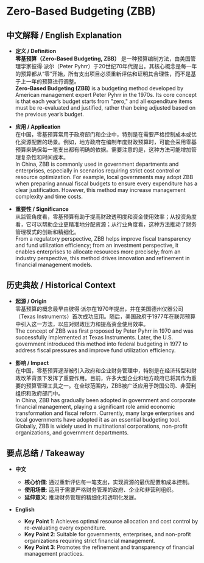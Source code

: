 # Zero-Based Budgeting (ZBB)

## 中文解释 / English Explanation

* **定义 / Definition**  
  **零基预算（Zero-Based Budgeting, ZBB）** 是一种预算编制方法，由美国管理学家彼得·派尔（Peter Pyhrr）于20世纪70年代提出。其核心概念是每一年的预算都从“零”开始，所有支出项目必须重新评估和证明其合理性，而不是基于上一年的预算进行调整。  
  **Zero-Based Budgeting (ZBB)** is a budgeting method developed by American management expert Peter Pyhrr in the 1970s. Its core concept is that each year’s budget starts from "zero," and all expenditure items must be re-evaluated and justified, rather than being adjusted based on the previous year’s budget.

* **应用 / Application**  
  在中国，零基预算常用于政府部门和企业中，特别是在需要严格控制成本或优化资源配置的场景。例如，地方政府在编制年度财政预算时，可能会采用零基预算来确保每一笔支出都有明确的依据。需要注意的是，这种方法可能增加管理复杂性和时间成本。  
  In China, ZBB is commonly used in government departments and enterprises, especially in scenarios requiring strict cost control or resource optimization. For example, local governments may adopt ZBB when preparing annual fiscal budgets to ensure every expenditure has a clear justification. However, this method may increase management complexity and time costs.

* **重要性 / Significance**  
  从监管角度看，零基预算有助于提高财政透明度和资金使用效率；从投资角度看，它可以帮助企业更精准地分配资源；从行业角度看，这种方法推动了财务管理模式的创新和精细化。  
  From a regulatory perspective, ZBB helps improve fiscal transparency and fund utilization efficiency; from an investment perspective, it enables enterprises to allocate resources more precisely; from an industry perspective, this method drives innovation and refinement in financial management models.

## 历史典故 / Historical Context

* **起源 / Origin**  
  零基预算的概念最早由彼得·派尔在1970年提出，并在美国德州仪器公司（Texas Instruments）首次成功应用。随后，美国政府于1977年在联邦预算中引入这一方法，以应对财政压力和提高资金使用效率。  
  The concept of ZBB was first proposed by Peter Pyhrr in 1970 and was successfully implemented at Texas Instruments. Later, the U.S. government introduced this method into federal budgeting in 1977 to address fiscal pressures and improve fund utilization efficiency.

* **影响 / Impact**  
  在中国，零基预算逐渐被引入政府和企业财务管理中，特别是在经济转型和财政改革背景下发挥了重要作用。目前，许多大型企业和地方政府已将其作为重要的预算管理工具之一。在全球范围内，ZBB被广泛应用于跨国公司、非营利组织和政府部门中。  
  In China, ZBB has gradually been adopted in government and corporate financial management, playing a significant role amid economic transformation and fiscal reform. Currently, many large enterprises and local governments have adopted it as an essential budgeting tool. Globally, ZBB is widely used in multinational corporations, non-profit organizations, and government departments.

## 要点总结 / Takeaway

* **中文**  
  - **核心价值**: 通过重新评估每一笔支出，实现资源的最优配置和成本控制。  
  - **使用场景**: 适用于需要严格财务管理的政府、企业和非营利组织。  
  - **延伸意义**: 推动财务管理的精细化和透明化发展。

* **English**  
  - **Key Point 1**: Achieves optimal resource allocation and cost control by re-evaluating every expenditure.  
  - **Key Point 2**: Suitable for governments, enterprises, and non-profit organizations requiring strict financial management.  
  - **Key Point 3**: Promotes the refinement and transparency of financial management practices.